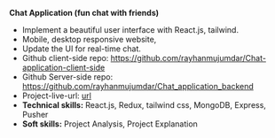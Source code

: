 **Chat Application (fun chat with friends)**

- Implement a beautiful user interface with React.js, tailwind.
- Mobile, desktop responsive website,
- Update the UI for real-time chat.
- Github client-side repo: https://github.com/rayhanmujumdar/Chat-application-client-side
- Github Server-side repo: https://github.com/rayhanmujumdar/Chat_application_backend
- Project-live-url:  [url](https://chat-application-rouge-theta.vercel.app/)
- **Technical skills:** React.js, Redux, tailwind css, MongoDB, Express, Pusher
- **Soft skills:** Project Analysis, Project Explanation